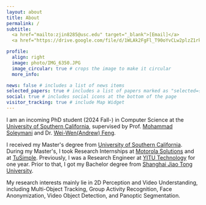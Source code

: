 ```yaml
---
layout: about
title: About
permalink: /
subtitle: 
  <a href="mailto:zjin8285@usc.edu" target="_blank">[Email]</a>
  <a href="https://drive.google.com/file/d/1WLAk2FgFl_T90oYvCLw2plzZ1rkEODip/view?usp=drive_link" target="_blank">[CV]</a>

profile:
  align: right
  image: photo/IMG_6350.JPG
  image_circular: true # crops the image to make it circular
  more_info:

news: false # includes a list of news items
selected_papers: true # includes a list of papers marked as "selected={true}"
social: true # includes social icons at the bottom of the page
visitor_tracking: true # include Map Widget
---
```


I am an incoming PhD student (2024 Fall-) in Computer Science at the [University of Southern California](https://viterbischool.usc.edu/),
supervised by Prof. [Mohammad Soleymani](https://people.ict.usc.edu/~soleymani/) and Dr. [Wei-Wen(Andrew) Feng](https://scholar.google.com/citations?user=JKWxGfsAAAAJ&hl=en).

I received my Master's degree from [University of Southern California](https://viterbischool.usc.edu/). During my Master's, I took Research Internships at [Motorola Solutions](https://www.motorolasolutions.com/en_us.html) and at [TuSimple](https://www.tusimple.com/).
Previously, I was a Research Engineer at [YITU Technology](https://www.yitutech.com/en) for one year. Prior to that, I got my Bachelor degree from [Shanghai Jiao Tong University](https://www.ji.sjtu.edu.cn/).

My research interests mainly lie in 2D Perception and Video Understanding, including Multi-Object Tracking, Group Activity Recognition, Face Anonymization, Video Object Detection, and Panoptic Segmentation.

